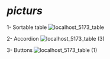 # <i>picturs</i>

1- Sortable table
![localhost_5173_table](https://github.com/e-Karimi/Reusable-Components/assets/28589917/9a5aed6c-aaae-4039-aff0-4da86fb35159)

2- Accordion
![localhost_5173_table (3)](https://github.com/e-Karimi/Reusable-Components/assets/28589917/663a5263-e1fe-419d-bfb6-5eee5b5dd31a)

3- Buttons
![localhost_5173_table (1)](https://github.com/e-Karimi/Reusable-Components/assets/28589917/693ffc45-6998-40da-95b4-9a0d1cba9309)
